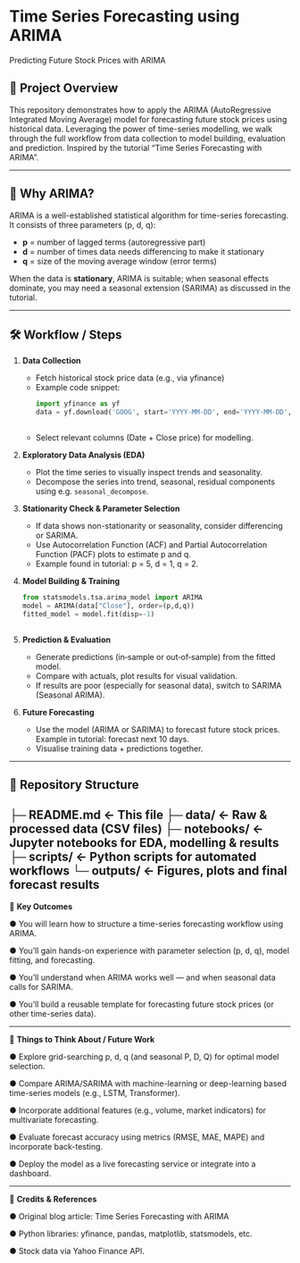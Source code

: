 # Time Series Forecasting using ARIMA  
Predicting Future Stock Prices with ARIMA  

## 🚀 Project Overview  
This repository demonstrates how to apply the ARIMA (AutoRegressive Integrated Moving Average) model for forecasting future stock prices using historical data. Leveraging the power of time-series modelling, we walk through the full workflow from data collection to model building, evaluation and prediction. Inspired by the tutorial “Time Series Forecasting with ARIMA”.  

---

## 📌 Why ARIMA?  
ARIMA is a well-established statistical algorithm for time-series forecasting. It consists of three parameters (p, d, q):  
- **p** = number of lagged terms (autoregressive part) 
- **d** = number of times data needs differencing to make it stationary  
- **q** = size of the moving average window (error terms) 

When the data is **stationary**, ARIMA is suitable; when seasonal effects dominate, you may need a seasonal extension (SARIMA) as discussed in the tutorial.  

---

## 🛠️ Workflow / Steps  
1. **Data Collection**  
   - Fetch historical stock price data (e.g., via yfinance)  
   - Example code snippet:  
     ```python
     import yfinance as yf
     data = yf.download('GOOG', start='YYYY-MM-DD', end='YYYY-MM-DD', progress=False)
      
   - Select relevant columns (Date + Close price) for modelling.
   
2. **Exploratory Data Analysis (EDA)**  
   - Plot the time series to visually inspect trends and seasonality.
   - Decompose the series into trend, seasonal, residual components using e.g. `seasonal_decompose`.
   
3. **Stationarity Check & Parameter Selection**  
   - If data shows non-stationarity or seasonality, consider differencing or SARIMA.
   - Use Autocorrelation Function (ACF) and Partial Autocorrelation Function (PACF) plots to estimate p and q. 
   - Example found in tutorial: p = 5, d = 1, q = 2. 
   
4. **Model Building & Training**  
   ```python
   from statsmodels.tsa.arima_model import ARIMA
   model = ARIMA(data["Close"], order=(p,d,q))
   fitted_model = model.fit(disp=-1)
  
   
5. **Prediction & Evaluation**  
   - Generate predictions (in‐sample or out‐of‐sample) from the fitted model.  
   - Compare with actuals, plot results for visual validation.  
   - If results are poor (especially for seasonal data), switch to SARIMA (Seasonal ARIMA). 
   
6. **Future Forecasting**  
   - Use the model (ARIMA or SARIMA) to forecast future stock prices. Example in tutorial: forecast next 10 days.  
   - Visualise training data + predictions together. 

---

## 📂 Repository Structure  
├─ README.md ← This file
├─ data/ ← Raw & processed data (CSV files)
├─ notebooks/ ← Jupyter notebooks for EDA, modelling & results
├─ scripts/ ← Python scripts for automated workflows
└─ outputs/ ← Figures, plots and final forecast results
---

🎯 **Key Outcomes**

● You will learn how to structure a time-series forecasting workflow using ARIMA.

● You’ll gain hands-on experience with parameter selection (p, d, q), model fitting, and forecasting.

● You’ll understand when ARIMA works well — and when seasonal data calls for SARIMA.

● You’ll build a reusable template for forecasting future stock prices (or other time-series data).

---

🧠 **Things to Think About / Future Work**

● Explore grid-searching p, d, q (and seasonal P, D, Q) for optimal model selection.

● Compare ARIMA/SARIMA with machine-learning or deep-learning based time-series models (e.g., LSTM, Transformer).

● Incorporate additional features (e.g., volume, market indicators) for multivariate forecasting.

● Evaluate forecast accuracy using metrics (RMSE, MAE, MAPE) and incorporate back-testing.

● Deploy the model as a live forecasting service or integrate into a dashboard.

---

📝 **Credits & References**

● Original blog article: Time Series Forecasting with ARIMA

● Python libraries: yfinance, pandas, matplotlib, statsmodels, etc.

● Stock data via Yahoo Finance API.
